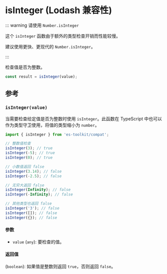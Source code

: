 # isInteger (Lodash 兼容性)

::: warning 请使用 `Number.isInteger`

这个 `isInteger` 函数由于额外的类型检查开销而性能较慢。

建议使用更快、更现代的 `Number.isInteger`。

:::

检查值是否为整数。

```typescript
const result = isInteger(value);
```

## 参考

### `isInteger(value)`

当需要检查给定值是否为整数时使用 `isInteger`。此函数在 TypeScript 中也可以作为类型守卫使用，将值的类型缩小为 `number`。

```typescript
import { isInteger } from 'es-toolkit/compat';

// 整数值检查
isInteger(3); // true
isInteger(-5); // true
isInteger(0); // true

// 小数值返回 false
isInteger(3.14); // false
isInteger(-2.5); // false

// 无穷大返回 false
isInteger(Infinity); // false
isInteger(-Infinity); // false

// 其他类型也返回 false
isInteger('3'); // false
isInteger([]); // false
isInteger({}); // false
```

#### 参数

- `value` (`any`): 要检查的值。

#### 返回值

(`boolean`): 如果值是整数则返回 `true`，否则返回 `false`。
